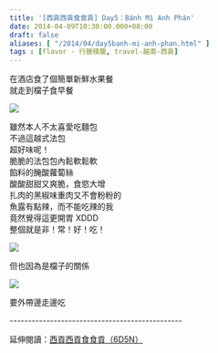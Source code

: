 ```yaml
---
title: '[西貢西貢食食貢] Day5：Bánh Mì Anh Phán'
date: 2014-04-09T10:30:00.000+08:00
draft: false
aliases: [ "/2014/04/day5banh-mi-anh-phan.html" ]
tags : [flavor - 行膳積腹, travel-越南-西貢]
---
```


在酒店食了個簡單新鮮水果餐  
就走到檔子食早餐  

![](/images/saigon5a.jpg)

雖然本人不太喜愛吃麵包  
不過這越式法包  
超好味呢！  
脆脆的法包包內鬆軟鬆軟  
餡料的醃酸蘿蔔絲  
酸酸甜甜又爽脆，食慾大增  
扎肉的黑椒味重肉又不會粉粉的  
魚露有點辣，而不能吃辣的我  
竟然覺得這更開胃 XDDD  
整個就是非！常！好！吃！  

![](/images/saigon5a1.jpg)

但也因為是檔子的關係  

![](/images/saigon5a2.jpg)

要外帶邊走邊吃  
  
\-----------------------------------------------  
  
延伸閱讀：[西貢西貢食食貢（6D5N）](https://hidie.net/saigon6d5n/)
